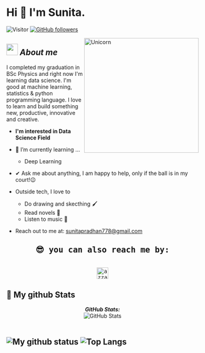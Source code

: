 # Hi 👋 I'm Sunita. 
![Visitor](https://visitor-badge.laobi.icu/badge?page_id=Sunita778.repoName) [![GitHub followers](https://img.shields.io/github/followers/Sunita778.svg?style=social&label=Follow)](https://github.com/Sunita778?tab=followers)<br/>

<!--
**Bhargavi-hash/Bhargavi-hash** is a ✨ _special_ ✨ repository because its `README.md` (this file) appears on your GitHub profile.
-->

<img align="right" width=300px alt="Unicorn" src="https://c.tenor.com/GN73MKBawZYAAAAi/busy-cute.gif" />

## <img src="https://media.giphy.com/media/ObNTw8Uzwy6KQ/giphy.gif" width="30px">&nbsp;***About me***

I completed my graduation in BSc Physics and right now I'm learning data science. I'm good at machine learning, statistics & python programming language. I love to learn and build something new, productive, innovative and creative.
* **I'm interested in Data Science Field**
- 🌱 I’m currently learning ...
  - Deep Learning
- ✔ Ask me about anything, I am happy to help, only if the ball is in my court!😉<br>
- Outside tech, I love to 
  - Do drawing and skecthing 🖌️
  - Read novels 📖
  - Listen to music 🎵
  
- Reach out to me at: <a href="sunitapradhan778@gmail.com">sunitapradhan778@gmail.com</a>


<div>
  <samp>
    <h2 align="center">😎 you can also reach me by:</h2>
    <p align="center">
      <br/>
      <a href="https://www.linkedin.com/in/sunita85/" target="blank"><img align="center"
         src="https://img.shields.io/badge/linkedin-%231DA1F2.svg?style=for-the-badge&logo=linkedin&logoColor=white"
         alt="azzar" height="30"/></a>
    </p>
  </samp>
</div>
</details>


<h2>👀 My github Stats</h2>

<div>
<!--   <p align="center">
    <b><em>Now listening to:</em></b> <br/>
    <img src="https://spotify-github-profile.vercel.app/api/view?uid=Bhargavi-hash&cover_image=true&theme=novatorem" alt="Now Listenting to" />
  </p> -->
  
  <p align="center">
  <b><em>GitHub Stats:</em></b> <br/>
    <img src="https://github-readme-streak-stats.herokuapp.com/?user=Sunita778" alt="GitHub Stats" /> <br/><br/>
  
    
</div>

![My github status](https://github-readme-stats.vercel.app/api?username=Sunita778&show_icons=true&include_all_commits=true)
![Top Langs](https://github-readme-stats.vercel.app/api/top-langs/?username=Sunita778&layout=compact)
---------------------------------------------------------------------------------------------------------------------
